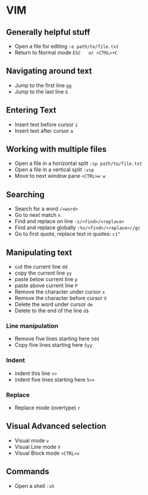 # VIM

## Generally helpful stuff

- Open a file for editing   `:e path/to/file.txt`
- Return to Normal mode     `ESC   or <CTRL>+C`

## Navigating around text

- Jump to the first line    `gg`
- Jump to the last line     `G`

## Entering Text

- Insert text before cursor     `i`
- Insert text after cursor      `a`

## Working with multiple files

- Open a file in a horizontal split   `:sp path/to/file.txt`
- Open a file in a vertical split     `:vsp`
- Move to next window pane            `<CTRL>w w`

## Searching

- Search for a word                           `/<word>`
- Go to next match                            `n`
- Find and replace on line                    `:s/<find>/<replace>`
- Find and replace globally                   `:%s/<find>/<replace>//gc`
- Go to first quote, replace text in quotes:  `ci"`

## Manipulating text

- cut the current line                `dd`
- copy the current line               `yy`
- paste below current line            `p`
- paste above current line            `P`
- Remove the character under cursor   `x`
- Remove the character before cursor  `X`
- Delete the word under cursor        `de`
- Delete to the end of the line       `d$`

### Line manipulation

- Remove five lines starting here     `5dd`
- Copy five lines starting here       `5yy`

### Indent

- indent this line                    `>>`
- indent five lines starting here     `5>>`

### Replace

- Replace mode (overtype)             `r`

## Visual Advanced selection

- Visual mode                         `v`
- Visual Line mode                    `V`
- Visual Block mode                   `<CTRL>v`

## Commands

- Open a shell                            `:sh`
